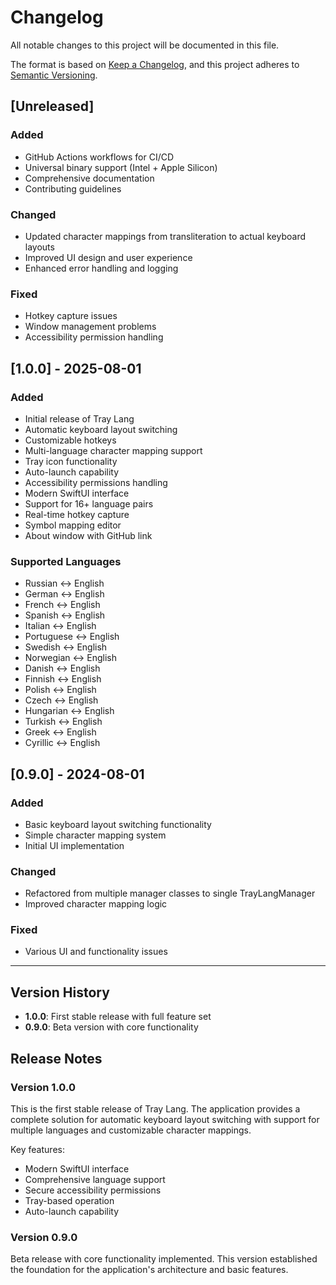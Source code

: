# Changelog

All notable changes to this project will be documented in this file.

The format is based on [Keep a Changelog](https://keepachangelog.com/en/1.0.0/),
and this project adheres to [Semantic Versioning](https://semver.org/spec/v2.0.0.html).

## [Unreleased]

### Added
- GitHub Actions workflows for CI/CD
- Universal binary support (Intel + Apple Silicon)
- Comprehensive documentation
- Contributing guidelines

### Changed
- Updated character mappings from transliteration to actual keyboard layouts
- Improved UI design and user experience
- Enhanced error handling and logging

### Fixed
- Hotkey capture issues
- Window management problems
- Accessibility permission handling

## [1.0.0] - 2025-08-01

### Added
- Initial release of Tray Lang
- Automatic keyboard layout switching
- Customizable hotkeys
- Multi-language character mapping support
- Tray icon functionality
- Auto-launch capability
- Accessibility permissions handling
- Modern SwiftUI interface
- Support for 16+ language pairs
- Real-time hotkey capture
- Symbol mapping editor
- About window with GitHub link

### Supported Languages
- Russian ↔ English
- German ↔ English
- French ↔ English
- Spanish ↔ English
- Italian ↔ English
- Portuguese ↔ English
- Swedish ↔ English
- Norwegian ↔ English
- Danish ↔ English
- Finnish ↔ English
- Polish ↔ English
- Czech ↔ English
- Hungarian ↔ English
- Turkish ↔ English
- Greek ↔ English
- Cyrillic ↔ English

## [0.9.0] - 2024-08-01

### Added
- Basic keyboard layout switching functionality
- Simple character mapping system
- Initial UI implementation

### Changed
- Refactored from multiple manager classes to single TrayLangManager
- Improved character mapping logic

### Fixed
- Various UI and functionality issues

---

## Version History

- **1.0.0**: First stable release with full feature set
- **0.9.0**: Beta version with core functionality

## Release Notes

### Version 1.0.0
This is the first stable release of Tray Lang. The application provides a complete solution for automatic keyboard layout switching with support for multiple languages and customizable character mappings.

Key features:
- Modern SwiftUI interface
- Comprehensive language support
- Secure accessibility permissions
- Tray-based operation
- Auto-launch capability

### Version 0.9.0
Beta release with core functionality implemented. This version established the foundation for the application's architecture and basic features. 
